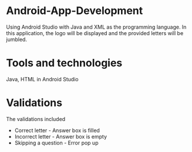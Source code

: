 # Android-App-Development
Using Android Studio with Java and XML as the programming language. In this application, the logo will be displayed and the provided letters will be jumbled.

# Tools and technologies
Java, HTML in Android Studio

# Validations
The validations included
- Correct letter - Answer box is filled
- Incorrect letter - Answer box is empty
- Skipping a question - Error pop up





